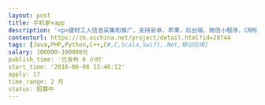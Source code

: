 ```yaml
---                
layout: post       
title: 手机家+app           
description: '<p>建材工人信息采集和推广，支持安卓，苹果，后台端，微信小程序，CRM推广系统。一起报个价，最好武汉公司</p>'     
contenturl: https://zb.oschina.net/project/detail.html?id=20744      
tags: [Java,PHP,Python,C++,C#,C,Scala,Swift,.Net,移动应用]            
salary: 100000-100000元          
publish_time: '已发布 6 小时'         
start_time: '2018-06-08 13:46:12'           
apply: 17                   
time_range: 2 月              
status: 招募中                  
---                 
```

